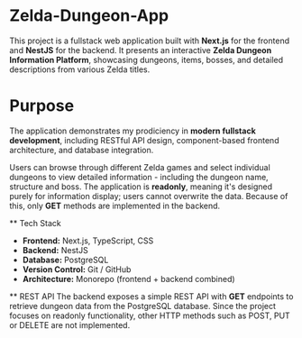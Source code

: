 # Zelda-Dungeon-App

This project is a fullstack web application built with **Next.js** for the frontend and **NestJS** for the backend. It presents an interactive **Zelda Dungeon Information Platform**, showcasing dungeons, items, bosses, and detailed descriptions from various Zelda titles.

# Purpose

The application demonstrates my prodiciency in **modern fullstack development**, including RESTful API design, component-based frontend architecture, and database integration.

Users can browse through different Zelda games and select individual dungeons to view detailed information - including the dungeon name, structure and boss.
The application is **readonly**, meaning it's designed purely for information display; users cannot overwrite the data.
Because of this, only **GET** methods are implemented in the backend.

** Tech Stack
- **Frontend:** Next.js, TypeScript, CSS
- **Backend:** NestJS
- **Database:** PostgreSQL
- **Version Control:** Git / GitHub
- **Architecture:** Monorepo (frontend + backend combined)

** REST API
The backend exposes a simple REST API with **GET** endpoints to retrieve dungeon data from the PostgreSQL database.
Since the project focuses on readonly functionality, other HTTP methods such as POST, PUT or DELETE are not implemented.



